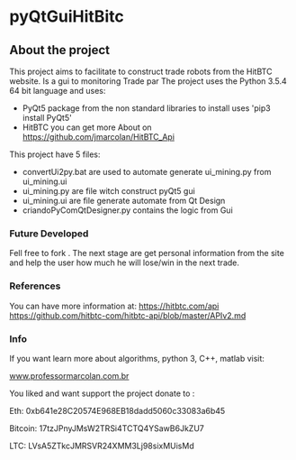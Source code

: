 # pyQtGuiHitBitc

## About the project

This project aims to facilitate to construct trade robots from the HitBTC website. Is a gui to monitoring Trade par
The project uses the Python 3.5.4 64 bit language and uses:

* PyQt5 package from the non standard libraries to install uses 'pip3 install PyQt5'
* HitBTC you can get more About on https://github.com/jmarcolan/HitBTC_Api


This project have 5 files:
- convertUi2py.bat are used to automate generate ui_mining.py from ui_mining.ui
- ui_mining.py are file witch construct pyQt5 gui
- ui_mining.ui are file generate automate from Qt Design
- criandoPyComQtDesigner.py contains the logic from Gui



### Future Developed
Fell free to fork . The next stage are get personal information from the site and help the user how much he will lose/win in the next trade.


### References
You can have more information at:
https://hitbtc.com/api
https://github.com/hitbtc-com/hitbtc-api/blob/master/APIv2.md


### Info
If you want learn more about algorithms, python 3, C++, matlab visit:

www.professormarcolan.com.br

You liked and want support the project donate to :

Eth: 0xb641e28C20574E968EB18dadd5060c33083a6b45

Bitcoin: 17tzJPnyJMsW2TRSi4TCTQ4YSawB6JkZU7

LTC: LVsA5ZTkcJMRSVR24XMM3Lj98sixMUisMd
